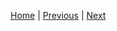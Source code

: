 [Home](./../../README.md) | [Previous](Tutorial/../../Part8/Part8.md) | [Next](Tutorial/../../Part8/Part8.md)